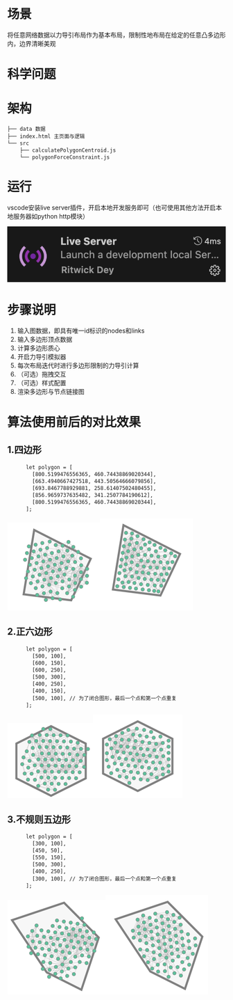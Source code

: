 # 场景

将任意网络数据以力导引布局作为基本布局，限制性地布局在给定的任意凸多边形内，边界清晰美观

# 科学问题



# 架构

```
├── data 数据
├── index.html 主页面与逻辑
└── src
    ├── calculatePolygonCentroid.js 
    └── polygonForceConstraint.js
```

# 运行

vscode安装live server插件，开启本地开发服务即可（也可使用其他方法开启本地服务器如python http模块）

![image-20240811000710281](README.assets/image-20240811000710281.png)

# 步骤说明

1. 输入图数据，即具有唯一id标识的nodes和links
2. 输入多边形顶点数据
3. 计算多边形质心
4. 开启力导引模拟器
5. 每次布局迭代时进行多边形限制的力导引计算
6. （可选）拖拽交互
7. （可选）样式配置
8. 渲染多边形与节点链接图

# 算法使用前后的对比效果

## 1.四边形

```
      let polygon = [
        [800.5199476556365, 460.74438869020344],
        [663.4940667427518, 443.50564666079856],
        [693.8467788929881, 258.61407502480455],
        [856.9659737635482, 341.2507784190612],
        [800.5199476556365, 460.74438869020344],
      ];
```

<img src="README.assets/image-20240812233729812.png" alt="image-20240812233729812" style="zoom:50%;" /><img src="README.assets/image-20240812233057670.png" alt="image-20240812233057670" style="zoom:50%;" />

## 2.正六边形

```
      let polygon = [
        [500, 100],
        [600, 150],
        [600, 250],
        [500, 300],
        [400, 250],
        [400, 150],
        [500, 100], // 为了闭合图形，最后一个点和第一个点重复
      ];
```

<img src="README.assets/image-20240812233654283.png" alt="image-20240812233654283" style="zoom:50%;" /><img src="README.assets/image-20240812233305069.png" alt="image-20240812233305069" style="zoom:50%;" />

## 3.不规则五边形

```
      let polygon = [
        [300, 100],
        [450, 50],
        [550, 150],
        [500, 300],
        [400, 250],
        [300, 100], // 为了闭合图形，最后一个点和第一个点重复
      ];
```

<img src="README.assets/image-20240812233602622.png" alt="image-20240812233602622" style="zoom:50%;" /><img src="README.assets/image-20240812233412869.png" alt="image-20240812233412869" style="zoom:50%;" />







